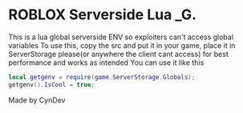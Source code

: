 # ROBLOX Serverside Lua _G.
This is a lua global serverside ENV so exploiters can't access global variables
To use this, copy the src and put it in your game, place it in ServerStorage please(or anywhere the client cant access) for best performance and works as intended
You can use it like this
```lua
local getgenv = require(game.ServerStorage.Globals);
getgenv().IsCool = true;
```
Made by CynDev